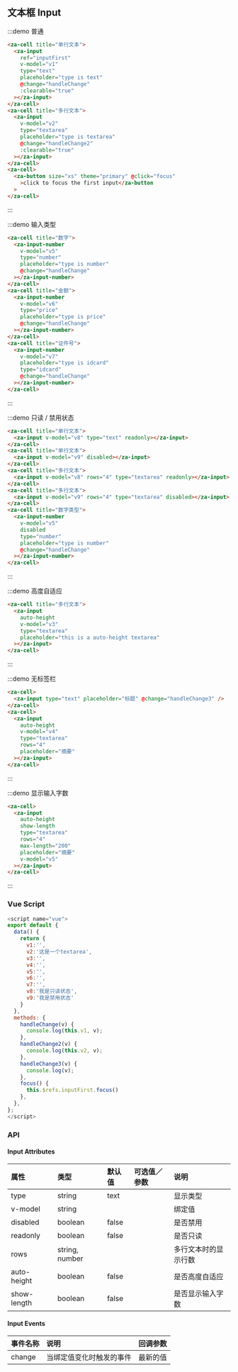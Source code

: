 ## 文本框 Input

:::demo 普通

```html
<za-cell title="单行文本">
  <za-input
    ref="inputFirst"
    v-model="v1"
    type="text"
    placeholder="type is text"
    @change="handleChange"
    :clearable="true"
  ></za-input>
</za-cell>
<za-cell title="多行文本">
  <za-input
    v-model="v2"
    type="textarea"
    placeholder="type is textarea"
    @change="handleChange2"
    :clearable="true"
  ></za-input>
</za-cell>
<za-cell>
  <za-button size="xs" theme="primary" @click="focus"
    >click to focus the first input</za-button
  >
</za-cell>
```

:::

:::demo 输入类型

```html
<za-cell title="数字">
  <za-input-number
    v-model="v5"
    type="number"
    placeholder="type is number"
    @change="handleChange"
  ></za-input-number>
</za-cell>
<za-cell title="金额">
  <za-input-number
    v-model="v6"
    type="price"
    placeholder="type is price"
    @change="handleChange"
  ></za-input-number>
</za-cell>
<za-cell title="证件号">
  <za-input-number
    v-model="v7"
    placeholder="type is idcard"
    type="idcard"
    @change="handleChange"
  ></za-input-number>
</za-cell>
```

:::

:::demo 只读 / 禁用状态

```html
<za-cell title="单行文本">
  <za-input v-model="v8" type="text" readonly></za-input>
</za-cell>
<za-cell title="单行文本">
  <za-input v-model="v9" disabled></za-input>
</za-cell>
<za-cell title="多行文本">
  <za-input v-model="v8" rows="4" type="textarea" readonly></za-input>
</za-cell>
<za-cell title="多行文本">
  <za-input v-model="v9" rows="4" type="textarea" disabled></za-input>
</za-cell>
<za-cell title="数字类型">
  <za-input-number
    v-model="v5"
    disabled
    type="number"
    placeholder="type is number"
    @change="handleChange"
  ></za-input-number>
</za-cell>
```

:::

:::demo 高度自适应

```html
<za-cell title="多行文本">
  <za-input
    auto-height
    v-model="v3"
    type="textarea"
    placeholder="this is a auto-height textarea"
  ></za-input>
</za-cell>
```

:::

:::demo 无标签栏

```html
<za-cell>
  <za-input type="text" placeholder="标题" @change="handleChange3" />
</za-cell>
<za-cell>
  <za-input
    auto-height
    v-model="v4"
    type="textarea"
    rows="4"
    placeholder="摘要"
  ></za-input>
</za-cell>
```

:::

:::demo 显示输入字数

```html
<za-cell>
  <za-input
    auto-height
    show-length
    type="textarea"
    rows="4"
    max-length="200"
    placeholder="摘要"
    v-model="v5"
  ></za-input>
</za-cell>
```

:::

### Vue Script

```javascript
<script name="vue">
export default {
  data() {
    return {
      v1:'',
      v2:'这是一个textarea',
      v3:'',
      v4:'',
      v5:'',
      v6:'',
      v7:'',
      v8:'我是只读状态',
      v9:'我是禁用状态'
    }
  },
  methods: {
    handleChange(v) {
      console.log(this.v1, v);
    },
    handleChange2(v) {
      console.log(this.v2, v);
    },
    handleChange3(v) {
      console.log(v);
    },
    focus() {
      this.$refs.inputFirst.focus()
    },
  },
};
</script>
```

### API

#### Input Attributes

| 属性        | 类型           | 默认值 | 可选值／参数 | 说明                 |
| :---------- | :------------- | :----- | :----------- | :------------------- |
| type        | string         | text   |              | 显示类型             |
| v-model     | string         |        |              | 绑定值               |
| disabled    | boolean        | false  |              | 是否禁用             |
| readonly    | boolean        | false  |              | 是否只读             |
| rows        | string, number |        |              | 多行文本时的显示行数 |
| auto-height | boolean        | false  |              | 是否高度自适应       |
| show-length | boolean        | false  |              | 是否显示输入字数     |

#### Input Events

| 事件名称 | 说明                     | 回调参数 |
| :------- | :----------------------- | :------- |
| change   | 当绑定值变化时触发的事件 | 最新的值 |
